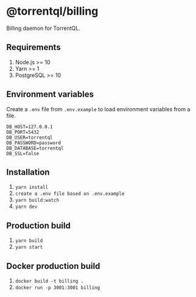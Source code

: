 # @torrentql/billing

Billing daemon for TorrentQL.

## Requirements

1. Node.js >= 10
2. Yarn >= 1
3. PostgreSQL >= 10

## Environment variables

Create a `.env` file from `.env.example` to load environment variables from a file.

```
DB_HOST=127.0.0.1
DB_PORT=5432
DB_USER=torrentql
DB_PASSWORD=password
DB_DATABASE=torrentql
DB_SSL=false
```

## Installation

1. `yarn install`
2. `create a .env file based on .env.example`
4. `yarn build:watch`
6. `yarn dev`

## Production build

1. `yarn build`
2. `yarn start`

## Docker production build

1. `docker build -t billing .`
2. `docker run -p 3001:3001 billing`
